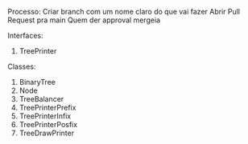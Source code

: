 Processo:
Criar branch com um nome claro do que vai fazer
Abrir Pull Request pra main
Quem der approval mergeia

Interfaces:
1. TreePrinter

Classes:
1. BinaryTree
1. Node
1. TreeBalancer
1. TreePrinterPrefix
1. TreePrinterInfix
1. TreePrinterPosfix
1. TreeDrawPrinter
